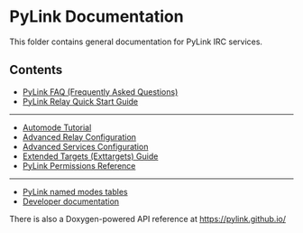 # PyLink Documentation

This folder contains general documentation for PyLink IRC services.

## Contents

- [PyLink FAQ (Frequently Asked Questions)](faq.md)
- [PyLink Relay Quick Start Guide](relay-quickstart.md)

----

- [Automode Tutorial](automode.md)
- [Advanced Relay Configuration](advanced-relay-config.md)
- [Advanced Services Configuration](advanced-services-config.md)
- [Extended Targets (Exttargets) Guide](exttargets.md)
- [PyLink Permissions Reference](permissions-reference.md)

----

- [PyLink named modes tables](modelists/)
- [Developer documentation](technical/)

There is also a Doxygen-powered API reference at https://pylink.github.io/
